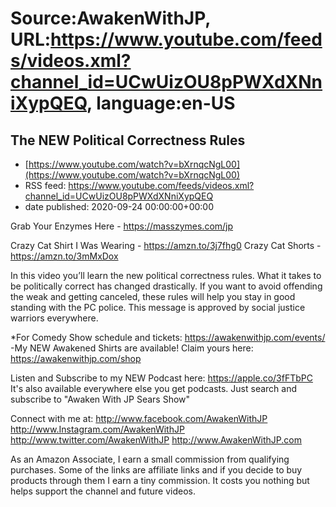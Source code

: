 # Source:AwakenWithJP, URL:https://www.youtube.com/feeds/videos.xml?channel_id=UCwUizOU8pPWXdXNniXypQEQ, language:en-US

## The NEW Political Correctness Rules
 - [https://www.youtube.com/watch?v=bXrnqcNgL00](https://www.youtube.com/watch?v=bXrnqcNgL00)
 - RSS feed: https://www.youtube.com/feeds/videos.xml?channel_id=UCwUizOU8pPWXdXNniXypQEQ
 - date published: 2020-09-24 00:00:00+00:00

Grab Your Enzymes Here - https://masszymes.com/jp

Crazy Cat Shirt I Was Wearing - https://amzn.to/3j7fhg0
Crazy Cat Shorts - https://amzn.to/3mMxDox

In this video you’ll learn the new political correctness rules. What it takes to be politically correct has changed drastically. If you want to avoid offending the weak and getting canceled, these rules will help you stay in good standing with the PC police. This message is approved by social justice warriors everywhere.

*For Comedy Show schedule and tickets: https://awakenwithjp.com/events/
-My NEW Awakened Shirts are available! Claim yours here: https://awakenwithjp.com/shop

Listen and Subscribe to my NEW Podcast here: 
https://apple.co/3fFTbPC
It's also available everywhere else you get podcasts. Just search and subscribe to "Awaken With JP Sears Show"

Connect with me at: 
http://www.facebook.com/AwakenWithJP
http://www.Instagram.com/AwakenWithJP
http://www.twitter.com/AwakenWithJP
http://www.AwakenWithJP.com

As an Amazon Associate, I earn a small commission from qualifying purchases. Some of the links are affiliate links and if you decide to buy products through them I earn a tiny commission. It costs you nothing but helps support the channel and future videos.

